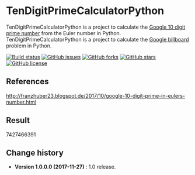 # TenDigitPrimeCalculatorPython
TenDigitPrimeCalculatorPython is a project to calculate the [Google 10 digit prime number](https://mkaz.blog/math/google-billboard-problems/) from the Euler number in Python.
TenDigitPrimeCalculatorPython is a project to calculate the [Google billboard](https://mkaz.blog/math/google-billboard-problems/) problem in Python.

[![Build status](https://ci.appveyor.com/api/projects/status/v5c0tikoyxfujd33?svg=true)](https://ci.appveyor.com/project/SeppPenner/tendigitprimecalculatorpython)
[![GitHub issues](https://img.shields.io/github/issues/SeppPenner/TenDigitPrimeCalculatorPython.svg)](https://github.com/SeppPenner/TenDigitPrimeCalculatorPython/issues)
[![GitHub forks](https://img.shields.io/github/forks/SeppPenner/TenDigitPrimeCalculatorPython.svg)](https://github.com/SeppPenner/TenDigitPrimeCalculatorPython/network)
[![GitHub stars](https://img.shields.io/github/stars/SeppPenner/TenDigitPrimeCalculatorPython.svg)](https://github.com/SeppPenner/TenDigitPrimeCalculatorPython/stargazers)
[![GitHub license](https://img.shields.io/badge/license-AGPL-blue.svg)](https://raw.githubusercontent.com/SeppPenner/TenDigitPrimeCalculatorPython/master/License.txt)

## References
http://franzhuber23.blogspot.de/2017/10/google-10-digit-prime-in-eulers-number.html

## Result
7427466391

Change history
--------------

* **Version 1.0.0.0 (2017-11-27)** : 1.0 release.
